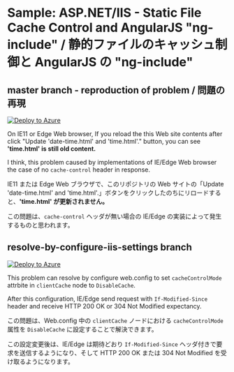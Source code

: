 # Sample: ASP.NET/IIS - Static File Cache Control and AngularJS "ng-include" / 静的ファイルのキャッシュ制御と AngularJS の "ng-include"


## master branch - reproduction of problem / 問題の再現

[![Deploy to Azure](https://azuredeploy.net/deploybutton.png)](https://azuredeploy.net/?repository=https://github.com/sample-by-jsakamoto/ASPNETStaticFileCacheCtrlAndNGInclude)

On IE11 or Edge Web browser, If you reload the this Web site contents after click "Update 'date-time.html' and 'time.html'." button, you can see **'time.html' is still old content.**

I think, this problem caused by implementations of IE/Edge Web browser the case of no `cache-control` header in response.

IE11 または Edge Web ブラウザで、このリポジトリの Web サイトの「Update 'date-time.html' and 'time.html'.」ボタンをクリックしたのちにリロードすると、**'time.html' が更新されません。**

この問題は、`cache-control` ヘッダが無い場合の IE/Edge の実装によって発生するものと思われます。

## resolve-by-configure-iis-settings branch

[![Deploy to Azure](https://azuredeploy.net/deploybutton.png)](https://azuredeploy.net/?repository=https://github.com/sample-by-jsakamoto/ASPNETStaticFileCacheCtrlAndNGInclude/tree/resolve-by-configure-iis-settings)

This problem can resolve by configure web.config to set `cacheControlMode` attrbite in `clientCache` node to `DisableCache`.

After this configuration, IE/Edge send request with `If-Modified-Since` header and receive HTTP 200 OK or 304 Not Modified expectancy.

この問題は、Web.config 中の `clientCache` ノードにおける `cacheControlMode` 属性を `DisableCache` に設定することで解決できます。

この設定変更後は、IE/Edge は期待どおり `If-Modified-Since` ヘッダ付きで要求を送信するようになり、そして HTTP 200 OK または 304 Not Modified を受け取るようになります。
